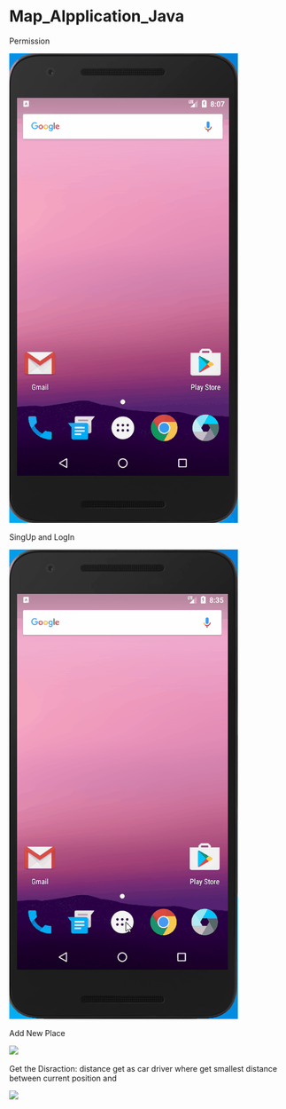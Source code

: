 # Map_Alpplication_Java

Permission

![](Permission.gif)



SingUp and LogIn

![](SingUp%20and%20SingIn.gif)



Add New Place

![](Add%20New%20Place.gif)



Get the Disraction: distance get as car driver where get smallest distance between current position and 

![](Rote%20Olustur.gif)
